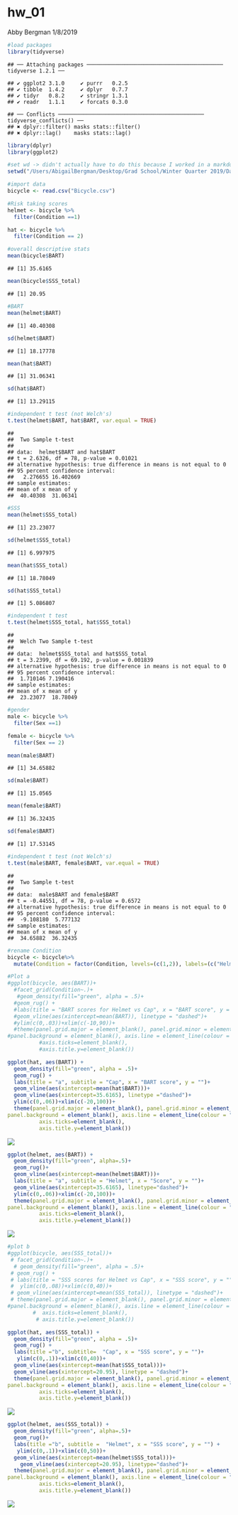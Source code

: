 hw\_01
================
Abby Bergman
1/8/2019

``` r
#load packages
library(tidyverse)
```

    ## ── Attaching packages ─────────────────────────────────────────── tidyverse 1.2.1 ──

    ## ✔ ggplot2 3.1.0     ✔ purrr   0.2.5
    ## ✔ tibble  1.4.2     ✔ dplyr   0.7.7
    ## ✔ tidyr   0.8.2     ✔ stringr 1.3.1
    ## ✔ readr   1.1.1     ✔ forcats 0.3.0

    ## ── Conflicts ────────────────────────────────────────────── tidyverse_conflicts() ──
    ## ✖ dplyr::filter() masks stats::filter()
    ## ✖ dplyr::lag()    masks stats::lag()

``` r
library(dplyr)
library(ggplot2)
```

``` r
#set wd -> didn't actually have to do this because I worked in a markdown
setwd("/Users/AbigailBergman/Desktop/Grad School/Winter Quarter 2019/Data Science/datascience_repo/week_01/hw_01")

#import data
bicycle <- read.csv("Bicycle.csv")
```

``` r
#Risk taking scores
helmet <- bicycle %>%
  filter(Condition ==1)

hat <- bicycle %>%
  filter(Condition == 2)

#overall descriptive stats
mean(bicycle$BART)
```

    ## [1] 35.6165

``` r
mean(bicycle$SSS_total)
```

    ## [1] 20.95

``` r
#BART
mean(helmet$BART)
```

    ## [1] 40.40308

``` r
sd(helmet$BART)
```

    ## [1] 18.17778

``` r
mean(hat$BART)  
```

    ## [1] 31.06341

``` r
sd(hat$BART)
```

    ## [1] 13.29115

``` r
#independent t test (not Welch's)
t.test(helmet$BART, hat$BART, var.equal = TRUE)
```

    ## 
    ##  Two Sample t-test
    ## 
    ## data:  helmet$BART and hat$BART
    ## t = 2.6326, df = 78, p-value = 0.01021
    ## alternative hypothesis: true difference in means is not equal to 0
    ## 95 percent confidence interval:
    ##   2.276655 16.402669
    ## sample estimates:
    ## mean of x mean of y 
    ##  40.40308  31.06341

``` r
#SSS
mean(helmet$SSS_total)
```

    ## [1] 23.23077

``` r
sd(helmet$SSS_total)
```

    ## [1] 6.997975

``` r
mean(hat$SSS_total)
```

    ## [1] 18.78049

``` r
sd(hat$SSS_total)
```

    ## [1] 5.086807

``` r
#independent t test
t.test(helmet$SSS_total, hat$SSS_total)
```

    ## 
    ##  Welch Two Sample t-test
    ## 
    ## data:  helmet$SSS_total and hat$SSS_total
    ## t = 3.2399, df = 69.192, p-value = 0.001839
    ## alternative hypothesis: true difference in means is not equal to 0
    ## 95 percent confidence interval:
    ##  1.710146 7.190416
    ## sample estimates:
    ## mean of x mean of y 
    ##  23.23077  18.78049

``` r
#gender
male <- bicycle %>%
  filter(Sex ==1)

female <- bicycle %>%
  filter(Sex == 2)

mean(male$BART)
```

    ## [1] 34.65882

``` r
sd(male$BART)
```

    ## [1] 15.0565

``` r
mean(female$BART)  
```

    ## [1] 36.32435

``` r
sd(female$BART)
```

    ## [1] 17.53145

``` r
#independent t test (not Welch's)
t.test(male$BART, female$BART, var.equal = TRUE)
```

    ## 
    ##  Two Sample t-test
    ## 
    ## data:  male$BART and female$BART
    ## t = -0.44551, df = 78, p-value = 0.6572
    ## alternative hypothesis: true difference in means is not equal to 0
    ## 95 percent confidence interval:
    ##  -9.108180  5.777132
    ## sample estimates:
    ## mean of x mean of y 
    ##  34.65882  36.32435

``` r
#rename Condition
bicycle <- bicycle%>%
  mutate(Condition = factor(Condition, levels=(c(1,2)), labels=(c("Helmet", "Cap")))) 
```

``` r
#Plot a
#ggplot(bicycle, aes(BART))+
  #facet_grid(Condition~.)+
   #geom_density(fill="green", alpha = .5)+
  #geom_rug() +
  #labs(title = "BART scores for Helmet vs Cap", x = "BART score", y = "")+
  #geom_vline(aes(xintercept=mean(BART)), linetype = "dashed")+
  #ylim(c(0,.03))+xlim(c(-10,90))+
  #theme(panel.grid.major = element_blank(), panel.grid.minor = element_blank(),
#panel.background = element_blank(), axis.line = element_line(colour = "black"),axis.text.y=element_blank(),
          #axis.ticks=element_blank(),
          #axis.title.y=element_blank())

ggplot(hat, aes(BART)) +
  geom_density(fill="green", alpha = .5)+
  geom_rug() +
  labs(title = "a", subtitle = "Cap", x = "BART score", y = "")+
  geom_vline(aes(xintercept=mean(hat$BART)))+
  geom_vline(aes(xintercept=35.6165), linetype ="dashed")+
  ylim(c(0,.06))+xlim(c(-20,100))+
  theme(panel.grid.major = element_blank(), panel.grid.minor = element_blank(),
panel.background = element_blank(), axis.line = element_line(colour = "black"),axis.text.y=element_blank(),
          axis.ticks=element_blank(),
          axis.title.y=element_blank())
```

![](hw_01_files/figure-markdown_github/unnamed-chunk-7-1.png)

``` r
ggplot(helmet, aes(BART)) +
  geom_density(fill="green", alpha=.5)+
  geom_rug()+
  geom_vline(aes(xintercept=mean(helmet$BART)))+
  labs(title = "a", subtitle = "Helmet", x = "Score", y = "")+
  geom_vline(aes(xintercept=35.6165), linetype="dashed")+
  ylim(c(0,.06))+xlim(c(-20,100))+
  theme(panel.grid.major = element_blank(), panel.grid.minor = element_blank(),
panel.background = element_blank(), axis.line = element_line(colour = "black"),axis.text.y=element_blank(),
          axis.ticks=element_blank(),
          axis.title.y=element_blank())
```

![](hw_01_files/figure-markdown_github/unnamed-chunk-7-2.png)

``` r
#plot b
#ggplot(bicycle, aes(SSS_total))+
 # facet_grid(Condition~.)+
  # geom_density(fill="green", alpha = .5)+
 # geom_rug() +
 # labs(title = "SSS scores for Helmet vs Cap", x = "SSS score", y = "")+
 #  ylim(c(0,.08))+xlim(c(0,40))+
 # geom_vline(aes(xintercept=mean(SSS_total)), linetype = "dashed")+
 # theme(panel.grid.major = element_blank(), panel.grid.minor = element_blank(),
#panel.background = element_blank(), axis.line = element_line(colour = "black"),axis.text.y=element_blank(),
        #  axis.ticks=element_blank(),
         # axis.title.y=element_blank())

ggplot(hat, aes(SSS_total)) +
  geom_density(fill="green", alpha = .5)+
  geom_rug() +
  labs(title ="b", subtitle=  "Cap", x = "SSS score", y = "")+
   ylim(c(0,.1))+xlim(c(0,40))+
  geom_vline(aes(xintercept=mean(hat$SSS_total)))+
  geom_vline(aes(xintercept=20.95), linetype = "dashed")+
  theme(panel.grid.major = element_blank(), panel.grid.minor = element_blank(),
panel.background = element_blank(), axis.line = element_line(colour = "black"),axis.text.y=element_blank(),
          axis.ticks=element_blank(),
          axis.title.y=element_blank())
```

![](hw_01_files/figure-markdown_github/unnamed-chunk-8-1.png)

``` r
ggplot(helmet, aes(SSS_total)) +
  geom_density(fill="green", alpha=.5)+
  geom_rug()+
  labs(title ="b", subtitle =  "Helmet", x = "SSS score", y = "") +
   ylim(c(0,.1))+xlim(c(0,50))+
  geom_vline(aes(xintercept=mean(helmet$SSS_total)))+
    geom_vline(aes(xintercept=20.95), linetype="dashed")+
  theme(panel.grid.major = element_blank(), panel.grid.minor = element_blank(),
panel.background = element_blank(), axis.line = element_line(colour = "black"),axis.text.y=element_blank(),
          axis.ticks=element_blank(),
          axis.title.y=element_blank()) 
```

![](hw_01_files/figure-markdown_github/unnamed-chunk-8-2.png)
